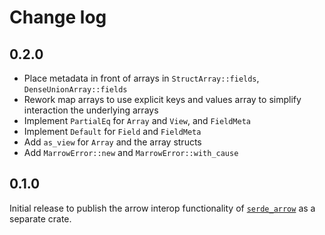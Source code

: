 # Change log

## 0.2.0

- Place metadata in front of arrays in `StructArray::fields`, `DenseUnionArray::fields`
- Rework map arrays to use explicit keys and values array to simplify interaction the underlying
  arrays
- Implement `PartialEq` for `Array` and `View`, and `FieldMeta`
- Implement `Default` for `Field` and `FieldMeta`
- Add `as_view` for `Array` and the array structs
- Add `MarrowError::new` and `MarrowError::with_cause`

## 0.1.0

Initial release to publish the arrow interop functionality of
[`serde_arrow`](https://github.com/chmp/serde_arrow) as a separate crate.

